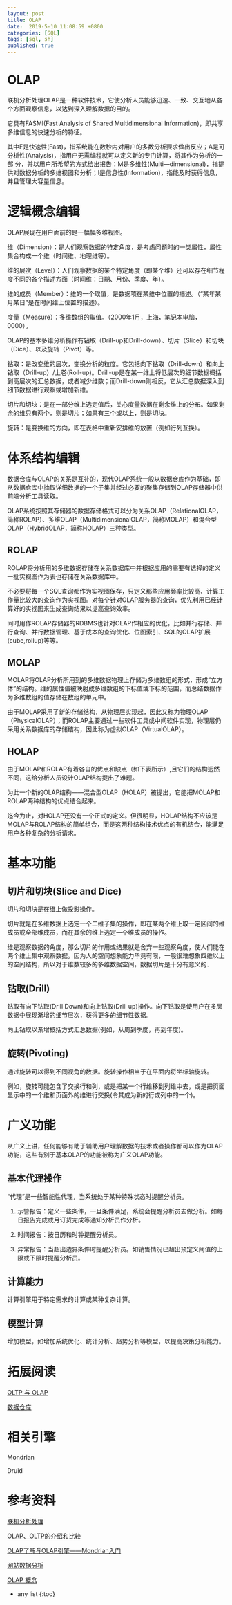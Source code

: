```yaml
---
layout: post
title: OLAP
date:  2019-5-10 11:08:59 +0800
categories: [SQL]
tags: [sql, sh]
published: true
---
```


# OLAP

联机分析处理OLAP是一种软件技术，它使分析人员能够迅速、一致、交互地从各个方面观察信息，以达到深入理解数据的目的。

它具有FASMI(Fast Analysis of Shared Multidimensional Information)，即共享多维信息的快速分析的特征。

其中F是快速性(Fast)，指系统能在数秒内对用户的多数分析要求做出反应；A是可分析性(Analysis)，指用户无需编程就可以定义新的专门计算，将其作为分析的一部 分，并以用户所希望的方式给出报告；M是多维性(Multi—dimensional)，指提供对数据分析的多维视图和分析；I是信息性(Information)，指能及时获得信息，并且管理大容量信息。

# 逻辑概念编辑

OLAP展现在用户面前的是一幅幅多维视图。

维（Dimension）：是人们观察数据的特定角度，是考虑问题时的一类属性，属性集合构成一个维（时间维、地理维等）。

维的层次（Level）：人们观察数据的某个特定角度（即某个维）还可以存在细节程度不同的各个描述方面（时间维：日期、月份、季度、年）。

维的成员（Member）：维的一个取值，是数据项在某维中位置的描述。（“某年某月某日”是在时间维上位置的描述）。

度量（Measure）：多维数组的取值。（2000年1月，上海，笔记本电脑，0000）。

OLAP的基本多维分析操作有钻取（Drill-up和Drill-down）、切片（Slice）和切块（Dice）、以及旋转（Pivot）等。

钻取：是改变维的层次，变换分析的粒度。它包括向下钻取（Drill-down）和向上钻取（Drill-up）/上卷(Roll-up)。Drill-up是在某一维上将低层次的细节数据概括到高层次的汇总数据，或者减少维数；而Drill-down则相反，它从汇总数据深入到细节数据进行观察或增加新维。

切片和切块：是在一部分维上选定值后，关心度量数据在剩余维上的分布。如果剩余的维只有两个，则是切片；如果有三个或以上，则是切块。

旋转：是变换维的方向，即在表格中重新安排维的放置（例如行列互换）。

# 体系结构编辑

数据仓库与OLAP的关系是互补的，现代OLAP系统一般以数据仓库作为基础，即从数据仓库中抽取详细数据的一个子集并经过必要的聚集存储到OLAP存储器中供前端分析工具读取。

OLAP系统按照其存储器的数据存储格式可以分为关系OLAP（RelationalOLAP，简称ROLAP）、多维OLAP（MultidimensionalOLAP，简称MOLAP）和混合型OLAP（HybridOLAP，简称HOLAP）三种类型。

## ROLAP

ROLAP将分析用的多维数据存储在关系数据库中并根据应用的需要有选择的定义一批实视图作为表也存储在关系数据库中。

不必要将每一个SQL查询都作为实视图保存，只定义那些应用频率比较高、计算工作量比较大的查询作为实视图。对每个针对OLAP服务器的查询，优先利用已经计算好的实视图来生成查询结果以提高查询效率。

同时用作ROLAP存储器的RDBMS也针对OLAP作相应的优化，比如并行存储、并行查询、并行数据管理、基于成本的查询优化、位图索引、SQL的OLAP扩展(cube,rollup)等等。

## MOLAP

MOLAP将OLAP分析所用到的多维数据物理上存储为多维数组的形式，形成“立方体”的结构。维的属性值被映射成多维数组的下标值或下标的范围，而总结数据作为多维数组的值存储在数组的单元中。

由于MOLAP采用了新的存储结构，从物理层实现起，因此又称为物理OLAP（PhysicalOLAP）；而ROLAP主要通过一些软件工具或中间软件实现，物理层仍采用关系数据库的存储结构，因此称为虚拟OLAP（VirtualOLAP）。

## HOLAP

由于MOLAP和ROLAP有着各自的优点和缺点（如下表所示）,且它们的结构迥然不同，这给分析人员设计OLAP结构提出了难题。

为此一个新的OLAP结构——混合型OLAP（HOLAP）被提出，它能把MOLAP和ROLAP两种结构的优点结合起来。

迄今为止，对HOLAP还没有一个正式的定义。但很明显，HOLAP结构不应该是MOLAP与ROLAP结构的简单组合，而是这两种结构技术优点的有机结合，能满足用户各种复杂的分析请求。

# 基本功能

## 切片和切块(Slice and Dice)

切片和切块是在维上做投影操作。

切片就是在多维数据上选定一个二维子集的操作，即在某两个维上取一定区间的维成员或全部维成员，而在其余的维上选定一个维成员的操作。

维是观察数据的角度，那么切片的作用或结果就是舍弃一些观察角度，使人们能在两个维上集中观察数据。因为人的空间想象能力毕竟有限，一般很难想象四维以上的空间结构，所以对于维数较多的多维数据空间，数据切片是十分有意义的．

## 钻取(Drill)

钻取有向下钻取(Drill Down)和向上钻取(Drill up)操作。向下钻取是使用户在多层数据中展现渐增的细节层次，获得更多的细节性数据。

向上钻取以渐增概括方式汇总数据(例如，从周到季度，再到年度)。

## 旋转(Pivoting)

通过旋转可以得到不同视角的数据。旋转操作相当于在平面内将坐标轴旋转。

例如，旋转可能包含了交换行和列，或是把某一个行维移到列维中去，或是把页面显示中的一个维和页面外的维进行交换(令其成为新的行或列中的一个)。

# 广义功能

从广义上讲，任何能够有助于辅助用户理解数据的技术或者操作都可以作为OLAP功能，这些有别于基本OLAP的功能被称为广义OLAP功能。

## 基本代理操作

“代理”是一些智能性代理，当系统处于某种特殊状态时提醒分析员。

1. 示警报告：定义一些条件，一旦条件满足，系统会提醒分析员去做分析。如每日报告完成或月订货完成等通知分析员作分析。

2. 时间报告：按日历和时钟提醒分析员。

3. 异常报告：当超出边界条件时提醒分析员。如销售情况已超出预定义阈值的上限或下限时提醒分析员。

## 计算能力

计算引擎用于特定需求的计算或某种复杂计算。

## 模型计算

增加模型，如增加系统优化、统计分析、趋势分析等模型，以提高决策分析能力。

# 拓展阅读

[OLTP 与 OLAP]()

[数据仓库]()

# 相关引擎

Mondrian

Druid

# 参考资料

[联机分析处理](https://baike.baidu.com/item/%E8%81%94%E6%9C%BA%E5%88%86%E6%9E%90%E5%A4%84%E7%90%86/423874?fromtitle=OLAP&fromid=1049009&fr=aladdin)

[OLAP、OLTP的介绍和比较](https://www.cnblogs.com/hhandbibi/p/7118740.html)

[OLAP了解与OLAP引擎——Mondrian入门](http://www.cnblogs.com/lk-fxtx/p/7067720.html)

[网站数据分析](http://webdataanalysis.net/tag/olap/)

[OLAP 概念](https://blog.csdn.net/recapolap/article/details/1588498/)

* any list
{:toc}